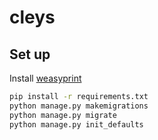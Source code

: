 # cleys

## Set up

Install [weasyprint](https://doc.courtbouillon.org/weasyprint/latest/first_steps.html)

```bash
pip install -r requirements.txt
python manage.py makemigrations
python manage.py migrate
python manage.py init_defaults
```
